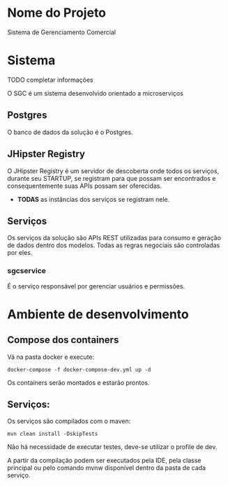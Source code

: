# Nome do Projeto

Sistema de Gerenciamento Comercial


# Sistema

TODO completar informações

O SGC é um sistema desenvolvido orientado a microserviços

## Postgres

O banco de dados da solução é o Postgres.

## JHipster Registry

O JHipster Registry é um servidor de descoberta onde todos os serviços, durante seu STARTUP, se registram para que possam ser encontrados e consequentemente suas APIs possam ser oferecidas.

- **TODAS** as instâncias dos serviços se registram nele.


## Serviços

Os serviços da solução são APIs REST utilizadas para consumo e geração de dados dentro dos modelos. Todas as regras negociais são controladas por eles.

### sgcservice

É o serviço responsável por gerenciar usuários e permissões.

# Ambiente de desenvolvimento

## Compose dos containers

Vá na pasta docker e execute:

```
docker-compose -f docker-compose-dev.yml up -d
```

Os containers serão montados e estarão prontos.

## Serviços:

Os serviços são compilados com o maven:

```
mvn clean install -DskipTests
```

Não há necessidade de executar testes, deve-se utilizar o profile de dev.

A partir da compilação podem ser executados pela IDE, pela classe principal ou pelo comando mvnw disponível dentro da pasta de cada serviço.



